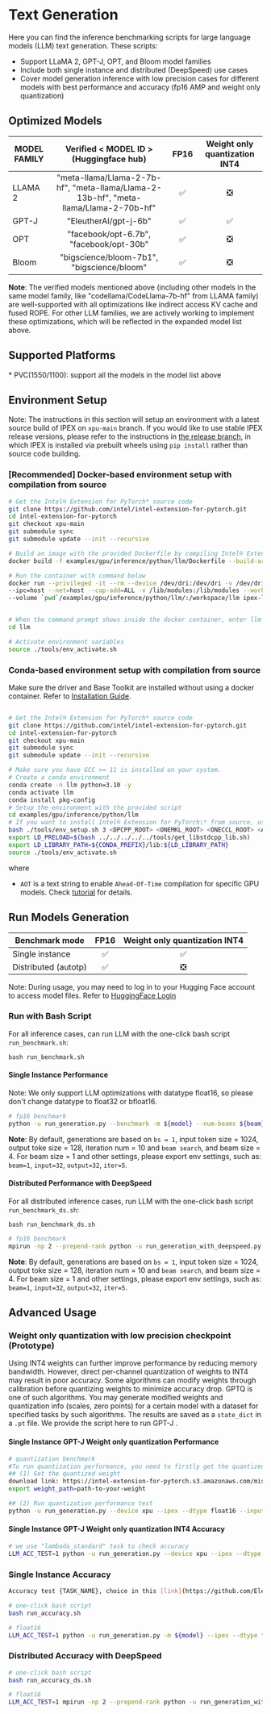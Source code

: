 # Text Generation

Here you can find the inference benchmarking scripts for large language models (LLM) text generation. These scripts:

- Support LLaMA 2, GPT-J, OPT, and Bloom model families
- Include both single instance and distributed (DeepSpeed) use cases
- Cover model generation inference with low precision cases for different models with best performance and accuracy (fp16 AMP and weight only quantization)



## Optimized Models

| MODEL FAMILY | Verified < MODEL ID > (Huggingface hub)| FP16 | Weight only quantization INT4 |
|---|:---:|:---:|:---:|
|LLAMA 2| "meta-llama/Llama-2-7b-hf", "meta-llama/Llama-2-13b-hf", "meta-llama/Llama-2-70b-hf" | ✅ | ❎ |
|GPT-J| "EleutherAI/gpt-j-6b" | ✅ | ✅ |
|OPT|"facebook/opt-6.7b", "facebook/opt-30b"| ✅ | ❎ |
|Bloom|"bigscience/bloom-7b1", "bigscience/bloom"| ✅ | ❎ |


**Note**: The verified models mentioned above (including other models in the same model family, like "codellama/CodeLlama-7b-hf" from LLAMA family) are well-supported with all optimizations like indirect access KV cache and fused ROPE. For other LLM families, we are actively working to implement these optimizations, which will be reflected in the expanded model list above. 

## Supported Platforms

\* PVC(1550/1100): support all the models in the model list above<br /> 


## Environment Setup

Note: The instructions in this section will setup an environment with a latest source build of IPEX on `xpu-main` branch.
If you would like to use stable IPEX release versions, please refer to the instructions in [the release branch](https://github.com/intel/intel-extension-for-pytorch/blob/v2.1.10%2Bxpu/examples/gpu/inference/python/llm/README.md#environment-setup),
in which IPEX is installed via prebuilt wheels using `pip install` rather than source code building.

### [Recommended] Docker-based environment setup with compilation from source



```bash
# Get the Intel® Extension for PyTorch* source code
git clone https://github.com/intel/intel-extension-for-pytorch.git
cd intel-extension-for-pytorch
git checkout xpu-main
git submodule sync
git submodule update --init --recursive

# Build an image with the provided Dockerfile by compiling Intel® Extension for PyTorch* from source
docker build -f examples/gpu/inference/python/llm/Dockerfile --build-arg GID_RENDER=$(getent group render | sed -E 's,^render:[^:]*:([^:]*):.*$,\1,') --build-arg COMPILE=ON -t ipex-llm:main .

# Run the container with command below
docker run --privileged -it --rm --device /dev/dri:/dev/dri -v /dev/dri/by-path:/dev/dri/by-path \
--ipc=host --net=host --cap-add=ALL -v /lib/modules:/lib/modules --workdir /workspace  \
--volume `pwd`/examples/gpu/inference/python/llm/:/workspace/llm ipex-llm:main /bin/bash


# When the command prompt shows inside the docker container, enter llm examples directory
cd llm

# Activate environment variables
source ./tools/env_activate.sh
```

### Conda-based environment setup with compilation from source

Make sure the driver and Base Toolkit are installed without using a docker container. Refer to [Installation Guide](https://intel.github.io/intel-extension-for-pytorch/#installation?platform=gpu&version=v2.1.10%2Bxpu&os=linux%2Fwsl2&package=source).



```bash

# Get the Intel® Extension for PyTorch* source code
git clone https://github.com/intel/intel-extension-for-pytorch.git
cd intel-extension-for-pytorch
git checkout xpu-main
git submodule sync
git submodule update --init --recursive

# Make sure you have GCC >= 11 is installed on your system.
# Create a conda environment
conda create -n llm python=3.10 -y
conda activate llm
conda install pkg-config
# Setup the environment with the provided script
cd examples/gpu/inference/python/llm
# If you want to install Intel® Extension for PyTorch\* from source, use the commands below:
bash ./tools/env_setup.sh 3 <DPCPP_ROOT> <ONEMKL_ROOT> <ONECCL_ROOT> <AOT>
export LD_PRELOAD=$(bash ../../../../../tools/get_libstdcpp_lib.sh)
export LD_LIBRARY_PATH=${CONDA_PREFIX}/lib:${LD_LIBRARY_PATH}
source ./tools/env_activate.sh

```

where <br />
- `AOT` is a text string to enable `Ahead-Of-Time` compilation for specific GPU models. Check [tutorial](../../../../../docs/tutorials/technical_details/AOT.md) for details.<br />


 
## Run Models Generation

| Benchmark mode | FP16 | Weight only quantization INT4 |
|---|:---:|:---:|
|Single instance | ✅ | ✅ |
| Distributed (autotp) |  ✅ | ❎ |


Note: During usage, you may need to log in to your Hugging Face account to access model files. Refer to [HuggingFace Login](https://huggingface.co/docs/huggingface_hub/quick-start#login)

### Run with Bash Script

For all inference cases, can run LLM with the one-click bash script `run_benchmark.sh`:
```
bash run_benchmark.sh
```

#### Single Instance Performance

Note: We only support LLM optimizations with datatype float16, so please don't change datatype to float32 or bfloat16.

```bash
# fp16 benchmark
python -u run_generation.py --benchmark -m ${model} --num-beams ${beam} --num-iter ${iter} --batch-size ${bs} --input-tokens ${input} --max-new-tokens ${output} --device xpu --ipex --dtype float16 --token-latency
```

**Note**: By default, generations are based on `bs = 1`, input token size = 1024, output toke size = 128, iteration num = 10 and `beam search`, and beam size = 4. For beam size = 1 and other settings, please export env settings, such as: `beam=1`, `input=32`, `output=32`, `iter=5`.

#### Distributed Performance with DeepSpeed

For all distributed inference cases, run LLM with the one-click bash script `run_benchmark_ds.sh`:
```
bash run_benchmark_ds.sh
```

```bash
# fp16 benchmark
mpirun -np 2 --prepend-rank python -u run_generation_with_deepspeed.py --benchmark -m ${model} --num-beams ${beam} --num-iter ${iter} --batch-size ${bs} --input-tokens ${input} --max-new-tokens ${output} --device xpu --ipex --dtype float16 --token-latency
```

**Note**: By default, generations are based on `bs = 1`, input token size = 1024, output toke size = 128, iteration num = 10 and `beam search`, and beam size = 4. For beam size = 1 and other settings, please export env settings, such as: `beam=1`, `input=32`, `output=32`, `iter=5`.

## Advanced Usage

### Weight only quantization with low precision checkpoint (Prototype)

Using INT4 weights can further improve performance by reducing memory bandwidth. However, direct per-channel quantization of weights to INT4 may result in poor accuracy. Some algorithms can modify weights through calibration before quantizing weights to minimize accuracy drop. GPTQ is one of such algorithms. You may generate modified weights and quantization info (scales, zero points) for a certain model with a dataset for specified tasks by such algorithms. The results are saved as a `state_dict` in a `.pt` file. We provide the script here to run GPT-J .

#### Single Instance GPT-J Weight only quantization Performance

```bash
# quantization benchmark
#To run quantization performance, you need to firstly get the quantized weight with step (1) and then run the performance benchmark with step (2)
## (1) Get the quantized weight
download link: https://intel-extension-for-pytorch.s3.amazonaws.com/miscellaneous/llm/xpu/gptj_int4_weight_master.pt
export weight_path=path-to-your-weight

## (2) Run quantization performance test
python -u run_generation.py --device xpu --ipex --dtype float16 --input-tokens ${input} --max-new-tokens ${output}  --token-latency --benchmark  --num-beams ${beam}  -m ${model} --woq --woq_checkpoint_path ${weight_path}
```

#### Single Instance GPT-J Weight only quantization INT4 Accuracy

```bash
# we use "lambada_standard" task to check accuracy
LLM_ACC_TEST=1 python -u run_generation.py --device xpu --ipex --dtype float16 -m ${model} --accuracy-only --acc-tasks ${task} --woq --woq_checkpoint_path ${weight_path}
```

### Single Instance Accuracy

```bash
Accuracy test {TASK_NAME}, choice in this [link](https://github.com/EleutherAI/lm-evaluation-harness/blob/master/docs/task_table.md), by default we use "lambada_standard"

# one-click bash script
bash run_accuracy.sh

# float16
LLM_ACC_TEST=1 python -u run_generation.py -m ${model} --ipex --dtype float16 --accuracy-only --acc-tasks ${task}
```

### Distributed Accuracy with DeepSpeed

```bash
# one-click bash script
bash run_accuracy_ds.sh

# float16
LLM_ACC_TEST=1 mpirun -np 2 --prepend-rank python -u run_generation_with_deepspeed.py -m ${model} --ipex --dtype float16 --accuracy-only --acc-tasks ${task} 2>&1
```
